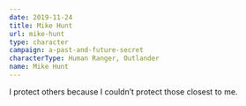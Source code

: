 ```yaml
---
date: 2019-11-24
title: Mike Hunt
url: mike-hunt
type: character
campaign: a-past-and-future-secret
characterType: Human Ranger, Outlander
name: Mike Hunt
---
```


I protect others because I couldn’t protect those closest to me.

